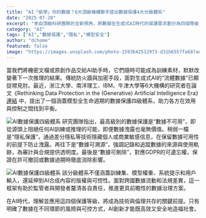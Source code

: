 ```yaml
---
title: "AI「偷學」你的數據？6大頂級機構聯手提出數據保護4大分級體系"
date: "2025-07-20"
excerpt: "來自頂級科研團隊的全新視角，將數據在生成式AI時代的保護需求劃分為四個等級，從徹底不可用到可刪除權，為AI數據治理提供結構化框架。"
category: "AI"
tags: ["AI","數據保護","隱私","模型安全"]
author: "dchome"
featured: false
image: "https://images.unsplash.com/photo-1593642532973-d31b6557fa68?auto=compress&cs=tinysrgb&w=1260&h=750"
---
```


當我們將機密文檔或原創作品交給AI助手時，它們隨時可能成為訓練素材，默默改變著下一次推理的結果。傳統防火牆與加密手段，面對生成式AI的“流體數據”已顯捉襟見肘。最近，浙江大學、南洋理工、IBM、牛津大學等6大機構的研究者在論文《Rethinking Data Protection in the (Generative) Artificial Intelligence Era》[連結](http://arxiv.org/abs/2507.03034) 中，提出了一個涵蓋模型全生命週期的數據保護四級體系，助力各方在效用與控制之間找到平衡。

![AI數據保護四級體系](https://image.jiqizhixin.com/uploads/editor/9a40719e-06a1-448e-959b-c01a18569167/640.png)
研究團隊指出，最高級別的數據保護是“數據不可用”，即從源頭上阻絕任何AI訓練或推理的可能，即便數據洩露也毫無價值。稍弱一檔是“隱私保護”，通過差分隱私等技術隱藏個人或商業敏感信息，在保留數據可用性的前提下防止洩露。再往下是“數據可溯源”，強調記錄和追蹤數據的來源與使用軌跡，為審計與合規提供透明度。最後是“數據可刪除”，對應GDPR的可遺忘權，保證在許可撤回或數據過期時徹底消除影響。

![AI數據保護四級體系](https://image.jiqizhixin.com/uploads/editor/24b4b63c-1f0e-4b3f-87f9-d358f590ec17/640.png)
該分級體系不僅涵蓋訓練集、模型權重、系統提示和用戶輸入，還延伸到AI合成內容的版權與可控性。面對跨國數據流動和法規差異，這一框架有助於監管者與開發者釐清各自責任，推進更具前瞻性的數據治理方案。

在AI時代，理解並應用這四個保護等級，將成為技術與倫理共存的關鍵前提。只有明確了數據在不同環節的風險與可控方式，AI創新才能既高效又安全地造福社會。
